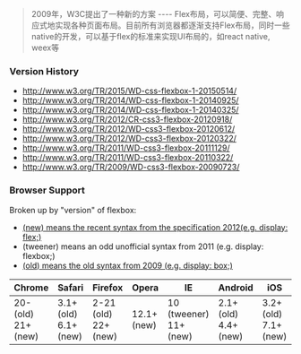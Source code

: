 > 2009年，W3C提出了一种新的方案 ---- Flex布局，可以简便、完整、响应式地实现各种页面布局。目前所有浏览器都逐渐支持Flex布局，同时一些native的开发，可以基于flex的标准来实现UI布局的，如react native, weex等

### Version History

- http://www.w3.org/TR/2015/WD-css-flexbox-1-20150514/
- http://www.w3.org/TR/2014/WD-css-flexbox-1-20140925/
- http://www.w3.org/TR/2014/WD-css-flexbox-1-20140325/
- http://www.w3.org/TR/2012/CR-css3-flexbox-20120918/
- http://www.w3.org/TR/2012/WD-css3-flexbox-20120612/
- http://www.w3.org/TR/2012/WD-css3-flexbox-20120322/
- http://www.w3.org/TR/2011/WD-css3-flexbox-20111129/
- http://www.w3.org/TR/2011/WD-css3-flexbox-20110322/
- http://www.w3.org/TR/2009/WD-css3-flexbox-20090723/

### Browser Support

Broken up by "version" of flexbox:

- [(new) means the recent syntax from the specification 2012(e.g. display: flex;)](https://www.w3.org/TR/css-flexbox-1/)
- (tweener) means an odd unofficial syntax from 2011 (e.g. display: flexbox;)
- [(old) means the old syntax from 2009 (e.g. display: box;)](https://www.w3.org/TR/2009/WD-css3-flexbox-20090723/)


| Chrome                 | Safari                   | Firefox                 | Opera       | IE                        | Android                  | iOS                      |
| ---------------------- | ------------------------ | ----------------------- | ----------- | ------------------------- | ------------------------ | ------------------------ |
| 20- (old)<br>21+ (new) | 3.1+ (old)<br>6.1+ (new) | 2-21 (old)<br>22+ (new) | 12.1+ (new) | 10 (tweener)<br>11+ (new) | 2.1+ (old)<br>4.4+ (new) | 3.2+ (old)<br>7.1+ (new) |

